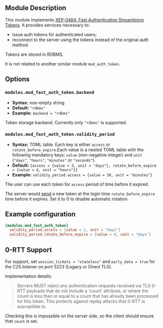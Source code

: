## Module Description

This module implements [XEP-0484: Fast Authentication Streamlining Tokens](https://xmpp.org/extensions/xep-0484.html).
It provides services necessary to:

* issue auth tokens for authenticated users;
* reconnect to the server using the tokens instead of the original auth method.

Tokens are stored in RDBMS.

It is not related to another similar module `mod_auth_token`.

## Options

### `modules.mod_fast_auth_token.backend`
* **Syntax:** non-empty string
* **Default:** `"rdbms"`
* **Example:** `backend = "rdbms"`

Token storage backend. Currently only `"rdbms"` is supported.

### `modules.mod_fast_auth_token.validity_period`
* **Syntax:** TOML table. Each key is either `access` or `rotate_before_expire`.Each value is a nested TOML table with the following mandatory keys: `value` (non-negative integer) and `unit` (`"days"`, `"hours"`, `"minutes"` or `"seconds"`).
* **Default:** `{access = {value = 3, unit = "days"}, rotate_before_expire = {value = 6, unit = "hours"}}`
* **Example:** `validity_period.access = {value = 30, unit = "minutes"}`

The user can use each token for `access` period of time before it expired.

The server would [send](https://xmpp.org/extensions/xep-0484.html#token-rotation)
a new token at the login time `rotate_before_expire` time before it expires.
Set it to 0 to disable automatic rotation.

## Example configuration

```toml
[modules.mod_fast_auth_token]
  validity_period.access = {value = 1, unit = "days"}
  validity_period.rotate_before_expire = {value = 0, unit = "days"}
```

## 0-RTT Support

For support, set `session_tickets = "stateless"` and `early_data = true` for
the C2S listener on port 5223 (Legacy or Direct TLS).

Implementation details:

> Servers MUST reject any authentication requests received via TLS 0-RTT payloads
> that do not include a 'count' attribute, or where the count is less than or equal
> to a count that has already been processed for this token.
> This protects against replay attacks that 0-RTT is susceptible to.

Checking this is impossible on the server side, so the client should ensure that
`count` is set.
